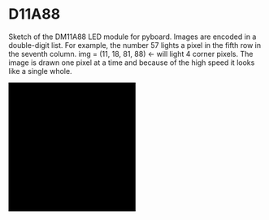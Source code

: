 # D11A88
Sketch of the DM11A88 LED module for pyboard. Images are encoded in a double-digit list. For example,
the number 57 lights a pixel in the fifth row in the seventh column.
img = (11, 18, 81, 88)  <- will light 4 corner pixels. 
The image is drawn one pixel at a time and because of the high speed it looks like a single whole.

![](Love.gif)
